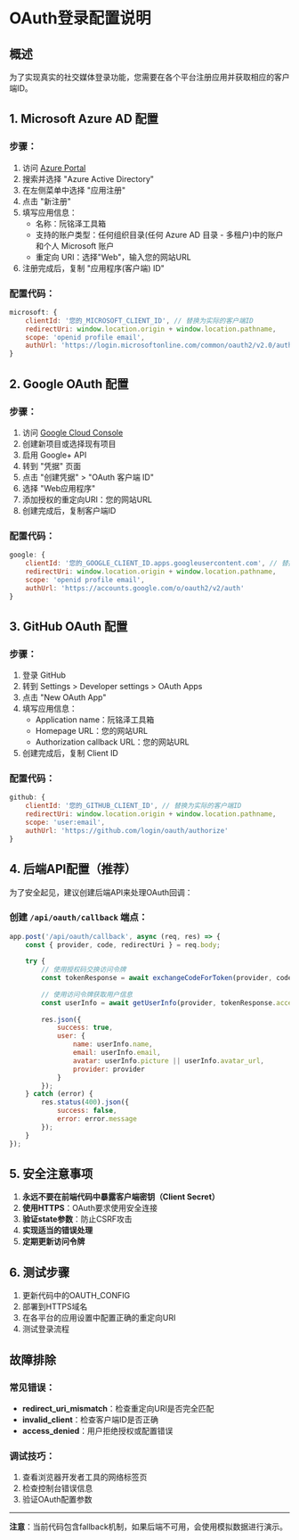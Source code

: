 # OAuth登录配置说明

## 概述
为了实现真实的社交媒体登录功能，您需要在各个平台注册应用并获取相应的客户端ID。

## 1. Microsoft Azure AD 配置

### 步骤：
1. 访问 [Azure Portal](https://portal.azure.com)
2. 搜索并选择 "Azure Active Directory"
3. 在左侧菜单中选择 "应用注册"
4. 点击 "新注册"
5. 填写应用信息：
   - 名称：阮铭泽工具箱
   - 支持的账户类型：任何组织目录(任何 Azure AD 目录 - 多租户)中的账户和个人 Microsoft 账户
   - 重定向 URI：选择"Web"，输入您的网站URL
6. 注册完成后，复制 "应用程序(客户端) ID"

### 配置代码：
```javascript
microsoft: {
    clientId: '您的_MICROSOFT_CLIENT_ID', // 替换为实际的客户端ID
    redirectUri: window.location.origin + window.location.pathname,
    scope: 'openid profile email',
    authUrl: 'https://login.microsoftonline.com/common/oauth2/v2.0/authorize'
}
```

## 2. Google OAuth 配置

### 步骤：
1. 访问 [Google Cloud Console](https://console.cloud.google.com)
2. 创建新项目或选择现有项目
3. 启用 Google+ API
4. 转到 "凭据" 页面
5. 点击 "创建凭据" > "OAuth 客户端 ID"
6. 选择 "Web应用程序"
7. 添加授权的重定向URI：您的网站URL
8. 创建完成后，复制客户端ID

### 配置代码：
```javascript
google: {
    clientId: '您的_GOOGLE_CLIENT_ID.apps.googleusercontent.com', // 替换为实际的客户端ID
    redirectUri: window.location.origin + window.location.pathname,
    scope: 'openid profile email',
    authUrl: 'https://accounts.google.com/o/oauth2/v2/auth'
}
```

## 3. GitHub OAuth 配置

### 步骤：
1. 登录 GitHub
2. 转到 Settings > Developer settings > OAuth Apps
3. 点击 "New OAuth App"
4. 填写应用信息：
   - Application name：阮铭泽工具箱
   - Homepage URL：您的网站URL
   - Authorization callback URL：您的网站URL
5. 创建完成后，复制 Client ID

### 配置代码：
```javascript
github: {
    clientId: '您的_GITHUB_CLIENT_ID', // 替换为实际的客户端ID
    redirectUri: window.location.origin + window.location.pathname,
    scope: 'user:email',
    authUrl: 'https://github.com/login/oauth/authorize'
}
```

## 4. 后端API配置（推荐）

为了安全起见，建议创建后端API来处理OAuth回调：

### 创建 `/api/oauth/callback` 端点：

```javascript
app.post('/api/oauth/callback', async (req, res) => {
    const { provider, code, redirectUri } = req.body;
    
    try {
        // 使用授权码交换访问令牌
        const tokenResponse = await exchangeCodeForToken(provider, code, redirectUri);
        
        // 使用访问令牌获取用户信息
        const userInfo = await getUserInfo(provider, tokenResponse.access_token);
        
        res.json({
            success: true,
            user: {
                name: userInfo.name,
                email: userInfo.email,
                avatar: userInfo.picture || userInfo.avatar_url,
                provider: provider
            }
        });
    } catch (error) {
        res.status(400).json({
            success: false,
            error: error.message
        });
    }
});
```

## 5. 安全注意事项

1. **永远不要在前端代码中暴露客户端密钥（Client Secret）**
2. **使用HTTPS**：OAuth要求使用安全连接
3. **验证state参数**：防止CSRF攻击
4. **实现适当的错误处理**
5. **定期更新访问令牌**

## 6. 测试步骤

1. 更新代码中的OAUTH_CONFIG
2. 部署到HTTPS域名
3. 在各平台的应用设置中配置正确的重定向URI
4. 测试登录流程

## 故障排除

### 常见错误：
- **redirect_uri_mismatch**：检查重定向URI是否完全匹配
- **invalid_client**：检查客户端ID是否正确
- **access_denied**：用户拒绝授权或配置错误

### 调试技巧：
1. 查看浏览器开发者工具的网络标签页
2. 检查控制台错误信息
3. 验证OAuth配置参数

---

**注意**：当前代码包含fallback机制，如果后端不可用，会使用模拟数据进行演示。
